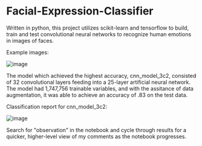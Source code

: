 # Facial-Expression-Classifier
Written in python, this project utilizes scikit-learn and tensorflow to build, train and test convolutional neural networks to recognize human emotions in images of faces.

Example images:

![image](https://github.com/MillerAJ/Facial-Expression-Classifier/assets/9644656/8ae0f5e7-c05d-472b-9f16-c5e7bc33de75)


The model which achieved the highest accuracy, cnn_model_3c2, consisted of 32 convolutional layers feeding into a 25-layer artificial neural network. The model had 1,747,756 trainable variables, and with the assitance of data augmentation, it was able to achieve an accuracy of .83 on the test data. 

Classification report for cnn_model_3c2:

![image](https://github.com/MillerAJ/Facial-Expression-Classifier/assets/9644656/dd10974b-ef3e-4572-89e5-a47c0cd77c6c)






Search for "observation" in the notebook and cycle through results for a quicker, higher-level view of my comments as the notebook progresses.
